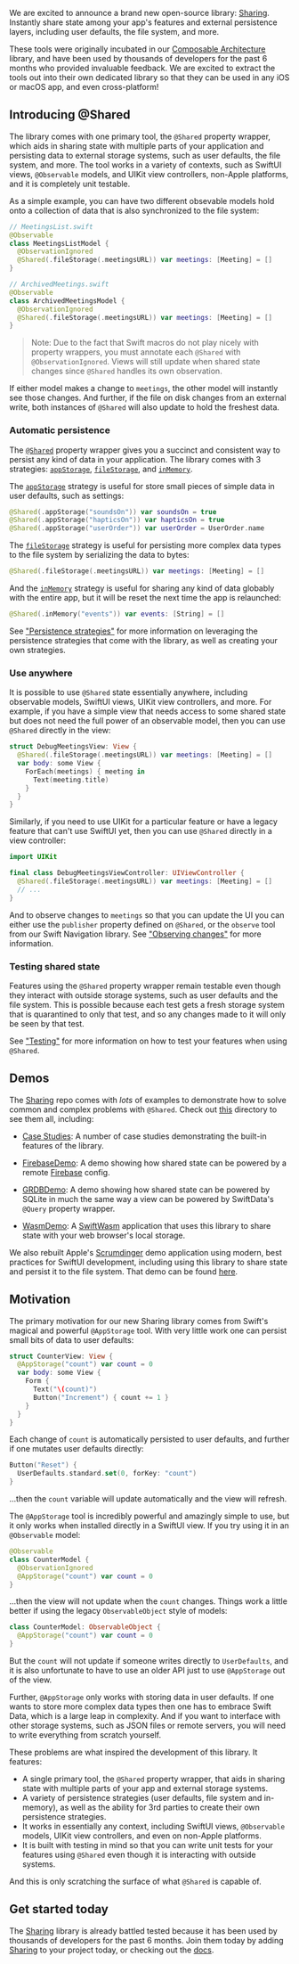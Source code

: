 We are excited to announce a brand new open-source library: [Sharing][sharing-gh]. Instantly share 
state among your app's features and external persistence layers, including user defaults, the file 
system, and more.

These tools were originally incubated in our [Composable Architecture][tca-gh] library, and have
been used by thousands of developers for the past 6 months who provided invaluable feedback. We
are excited to extract the tools out into their own dedicated library so that they can be used in 
any iOS or macOS app, and even cross-platform! 

[tca-gh]: https://github.com/pointfreeco/swift-composable-architecture

## Introducing @Shared

The library comes with one primary tool, the `@Shared` property wrapper, which aids in sharing
state with multiple parts of your application and persisting data to external storage systems, such
as user defaults, the file system, and more. The tool works in a variety of contexts, such as 
SwiftUI views, `@Observable` models, and UIKit view controllers, non-Apple platforms,
and it is completely unit testable.

As a simple example, you can have two different obsevable models hold onto a collection of 
data that is also synchronized to the file system:

```swift
// MeetingsList.swift
@Observable
class MeetingsListModel {
  @ObservationIgnored
  @Shared(.fileStorage(.meetingsURL)) var meetings: [Meeting] = []
}

// ArchivedMeetings.swift
@Observable
class ArchivedMeetingsModel {
  @ObservationIgnored
  @Shared(.fileStorage(.meetingsURL)) var meetings: [Meeting] = []
}
```

> Note: Due to the fact that Swift macros do not play nicely with property wrappers, you must 
annotate each `@Shared` with `@ObservationIgnored`. Views will still update when shared state 
changes since `@Shared` handles its own observation.

If either model makes a change to `meetings`, the other model will instantly see those changes.
And further, if the file on disk changes from an external write, both instances of `@Shared` will
also update to hold the freshest data.

### Automatic persistence

The [`@Shared`][shared-article] property wrapper gives you a succinct and consistent way to persist 
any kind of data in your application. The library comes with 3 strategies:
[`appStorage`][app-storage-key-docs], 
[`fileStorage`][file-storage-key-docs], and
[`inMemory`][in-memory-key-docs]. 

[shared-article]: TODO
[app-storage-key-docs]: TODO
[file-storage-key-docs]: TODO
[in-memory-key-docs]: TODO

The [`appStorage`][app-storage-key-docs] strategy is useful for store small
pieces of simple data in user defaults, such as settings:

```swift
@Shared(.appStorage("soundsOn")) var soundsOn = true
@Shared(.appStorage("hapticsOn")) var hapticsOn = true
@Shared(.appStorage("userOrder")) var userOrder = UserOrder.name
```

The [`fileStorage`][file-storage-key-docs] strategy is useful
for persisting more complex data types to the file system by serializing the data to bytes:

```swift
@Shared(.fileStorage(.meetingsURL)) var meetings: [Meeting] = []
```

And the [`inMemory`][in-memory-key-docs] strategy is useful for sharing any kind
of data globably with the entire app, but it will be reset the next time the app is relaunched:

```swift
@Shared(.inMemory("events")) var events: [String] = []
```

See ["Persistence strategies"][persistence-docs] for more information on leveraging the persistence 
strategies that come with the library, as well as creating your own strategies.

[persistence-docs]: TODO

### Use anywhere

It is possible to use `@Shared` state essentially anywhere, including observable models, SwiftUI
views, UIKit view controllers, and more. For example, if you have a simple view that needs access
to some shared state but does not need the full power of an observable model, then you can use
`@Shared` directly in the view:

```swift
struct DebugMeetingsView: View {
  @Shared(.fileStorage(.meetingsURL)) var meetings: [Meeting] = []
  var body: some View {
    ForEach(meetings) { meeting in
      Text(meeting.title)
    }
  }
}
```

Similarly, if you need to use UIKit for a particular feature or have a legacy feature that can't use
SwiftUI yet, then you can use `@Shared` directly in a view controller:

```swift
import UIKit

final class DebugMeetingsViewController: UIViewController {
  @Shared(.fileStorage(.meetingsURL)) var meetings: [Meeting] = []
  // ...
}
```

And to observe changes to `meetings` so that you can update the UI you can either use the 
`publisher` property defined on `@Shared`, or the `observe` tool from our Swift Navigation library. 
See ["Observing changes"][observation-docs] for more information.

[observation-docs]: TODO

### Testing shared state

Features using the `@Shared` property wrapper remain testable even though they interact with outside
storage systems, such as user defaults and the file system. This is possible because each test
gets a fresh storage system that is quarantined to only that test, and so any changes made to it
will only be seen by that test.

See ["Testing"][testing-docs] for more information on how to test your features when using `@Shared`.

[testing-docs]: TODO

## Demos

The [Sharing][sharing-gh] repo comes with _lots_ of examples to demonstrate how to solve common and
complex problems with `@Shared`. Check out [this][examples-dir] directory to see them all,
 including:

  * [Case Studies][case-studies-dir]:
    A number of case studies demonstrating the built-in features of the library.

  * [FirebaseDemo][firebase-dir]:
    A demo showing how shared state can be powered by a remote [Firebase][firebase] config.
    
  * [GRDBDemo][grdb-dir]:
    A demo showing how shared state can be powered by SQLite in much the same way a view can be
    powered by SwiftData's `@Query` property wrapper.
  
  * [WasmDemo][wasm-dir]:
    A [SwiftWasm][swiftwasm] application that uses this library to share state with your web
    browser's local storage.

We also rebuilt Apple's [Scrumdinger][scrumdinger] demo application using modern, best practices for
SwiftUI development, including using this library to share state and persist it to the file system.
That demo can be found [here][syncups].

[swiftwasm]: https://swiftwasm.org
[case-studies-dir]: https://github.com/pointfreeco/swift-sharing/tree/main/Examples/Examples
[grdb-dir]: TODO
[firebase-dir]: https://github.com/pointfreeco/swift-sharing/tree/main/Examples/FirebaseDemo
[wasm-dir]: https://github.com/pointfreeco/swift-sharing/tree/main/Examples/WasmDemo
[examples-dir]: https://github.com/pointfreeco/swift-sharing/tree/main/Examples
[firebase]: https://firebase.google.com
[scrumdinger]: https://developer.apple.com/tutorials/app-dev-training/getting-started-with-scrumdinger
[syncups]: https://github.com/pointfreeco/syncups

## Motivation

The primary motivation for our new Sharing library comes from Swift's magical and powerful 
`@AppStorage` tool. With very little work one can persist small bits of data to user defaults:

```swift
struct CounterView: View {
  @AppStorage("count") var count = 0
  var body: some View {
    Form {
      Text("\(count)")
      Button("Increment") { count += 1 }
    }
  }
}
```

Each change of `count` is automatically persisted to user defaults, and further if one mutates
user defaults directly:

```swift
Button("Reset") {
  UserDefaults.standard.set(0, forKey: "count")
}
```

…then the `count` variable will update automatically and the view will refresh.

The `@AppStorage` tool is incredibly powerful and amazingly simple to use, but it only works when
installed directly in a SwiftUI view. If you try using it in an `@Observable` model:

```swift
@Observable
class CounterModel {
  @ObservationIgnored 
  @AppStorage("count") var count = 0
}
```

…then the view will not update when the `count` changes. Things work a little better if using
the legacy `ObservableObject` style of models:

```swift
class CounterModel: ObservableObject {
  @AppStorage("count") var count = 0
}
```

But the `count` will not update if someone writes directly to `UserDefaults`, and it is also
unfortunate to have to use an older API just to use `@AppStorage` out of the view.

Further, `@AppStorage` only works with storing data in user defaults. If one wants to store more
complex data types then one has to embrace Swift Data, which is a large leap in complexity. And
if you want to interface with other storage systems, such as JSON files or remote servers, you will
need to write everything from scratch yourself. 

These problems are what inspired the development of this library. It features:

* A single primary tool, the `@Shared` property wrapper, that aids in sharing state with multiple 
parts of your app and external storage systems. 
* A variety of persistence strategies (user defaults, file system and in-memory), as well as the 
ability for 3rd parties to create their own persistence strategies. 
* It works in essentially any context, including SwiftUI views, `@Observable` models, UIKit view 
controllers, and even on non-Apple platforms.
* It is built with testing in mind so that you can write unit tests for your features using 
`@Shared` even though it is interacting with outside systems.

And this is only scratching the surface of what `@Shared` is capable of.

## Get started today

The [Sharing][sharing-gh] library is already battled tested because it has been used by thousands
of developers for the past 6 months. Join them today by adding [Sharing][sharing-gh] to your project
today, or checking out the [docs][sharing-docs].

[sharing-docs]: https://swiftpackageindex.com/pointfreeco/swift-sharing/main/documentation/sharing
[sharing-gh]: https://github.com/pointfreeco/swift-sharing
